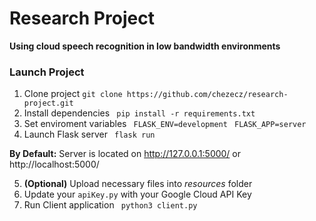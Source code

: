 # Research Project
__Using cloud speech recognition in low bandwidth environments__

### Launch Project
1. Clone project
```git clone https://github.com/chezecz/research-project.git```
2. Install dependencies
``` pip install -r requirements.txt```
3. Set enviroment variables
``` FLASK_ENV=development```
``` FLASK_APP=server```
4. Launch Flask server
``` flask run```

**By Default:** Server is located on http://127.0.0.1:5000/ or http://localhost:5000/

5. __(Optional)__ Upload necessary files into *resources* folder
6. Update your ```apiKey.py``` with your Google Cloud API Key
7. Run Client application
``` python3 client.py```
